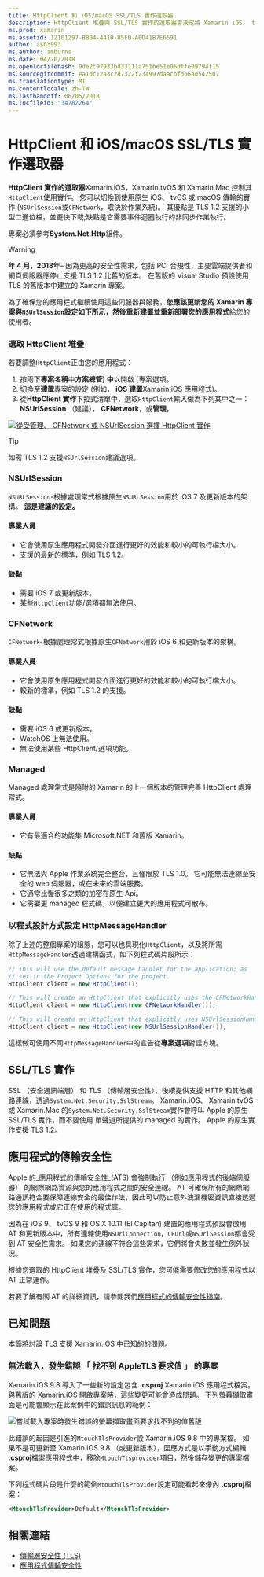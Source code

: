 ```yaml
---
title: HttpClient 和 iOS/macOS SSL/TLS 實作選取器
description: HttpClient 堆疊與 SSL/TLS 實作的選取器會決定將 Xamarin iOS、 tvOS 或 macOS 應用程式所使用的 HttpClient 和 SSL/TLS 實作。
ms.prod: xamarin
ms.assetid: 12101297-BB04-4410-85F0-A0D41B7E6591
author: asb3993
ms.author: amburns
ms.date: 04/20/2018
ms.openlocfilehash: 9de2c97933bd33111a751be51e06dffe09794f15
ms.sourcegitcommit: ea1dc12a3c2d7322f234997daacbfdb6ad542507
ms.translationtype: MT
ms.contentlocale: zh-TW
ms.lasthandoff: 06/05/2018
ms.locfileid: "34782264"
---
```

# <a name="httpclient-and-ssltls-implementation-selector-for-iosmacos"></a>HttpClient 和 iOS/macOS SSL/TLS 實作選取器

**HttpClient 實作的選取器**Xamarin.iOS，Xamarin.tvOS 和 Xamarin.Mac 控制其`HttpClient`使用實作。 您可以切換到使用原生 iOS、 tvOS 或 macOS 傳輸的實作 (`NSUrlSession`或`CFNetwork`，取決於作業系統)。 其優點是 TLS 1.2 支援的小型二進位檔，並更快下載;缺點是它需要事件迴圈執行的非同步作業執行。

專案必須參考**System.Net.Http**組件。

> [!WARNING]
> **年 4 月，2018年**– 因為更高的安全性需求，包括 PCI 合規性，主要雲端提供者和網頁伺服器應停止支援 TLS 1.2 比舊的版本。  在舊版的 Visual Studio 預設使用 TLS 的舊版本中建立的 Xamarin 專案。
>
> 為了確保您的應用程式繼續使用這些伺服器與服務，**您應該更新您的 Xamarin 專案與`NSUrlSession`設定如下所示，然後重新建置並重新部署您的應用程式**給您的使用者。

<a name="Selecting-a-HttpClient-Stack" />

### <a name="selecting-a-httpclient-stack"></a>選取 HttpClient 堆疊

若要調整`HttpClient`正由您的應用程式：

1. 按兩下**專案名稱**中**方案總管] 中**以開啟 [專案選項。
2. 切換至**建置**專案的設定 (例如， **iOS 建置**Xamarin.iOS 應用程式)。
3. 從**HttpClient 實作**下拉式清單中，選取`HttpClient`輸入做為下列其中之一： **NSUrlSession** （建議）， **CFNetwork**，或**管理**。

[![從受管理、 CFNetwork 或 NSUrlSession 選擇 HttpClient 實作](http-stack-images/http-xs-sml.png)](http-stack-images/http-xs.png#lightbox)

> [!TIP]
> 如需 TLS 1.2 支援`NSUrlSession`建議選項。

<a name="NSUrlSession" />

### <a name="nsurlsession"></a>NSUrlSession

`NSURLSession`-根據處理常式根據原生`NSURLSession`用於 iOS 7 及更新版本的架構。 
**這是建議的設定。**

#### <a name="pros"></a>專業人員

- 它會使用原生應用程式開發介面進行更好的效能和較小的可執行檔大小。
- 支援的最新的標準，例如 TLS 1.2。

#### <a name="cons"></a>缺點

- 需要 iOS 7 或更新版本。
- 某些`HttpClient`功能/選項都無法使用。

<a name="CFNetwork" />

### <a name="cfnetwork"></a>CFNetwork

`CFNetwork`-根據處理常式根據原生`CFNetwork`用於 iOS 6 和更新版本的架構。

#### <a name="pros"></a>專業人員

- 它會使用原生應用程式開發介面進行更好的效能和較小的可執行檔大小。
- 較新的標準，例如 TLS 1.2 的支援。

#### <a name="cons"></a>缺點

- 需要 iOS 6 或更新版本。
- WatchOS 上無法使用。
- 無法使用某些 HttpClient/選項功能。

<a name="Managed" />

### <a name="managed"></a>Managed

Managed 處理常式是隨附的 Xamarin 的上一個版本的管理完善 HttpClient 處理常式。

#### <a name="pros"></a>專業人員

- 它有最適合的功能集 Microsoft.NET 和舊版 Xamarin。

#### <a name="cons"></a>缺點

- 它無法與 Apple 作業系統完全整合，且僅限於 TLS 1.0。 它可能無法連線至安全的 web 伺服器，或在未來的雲端服務。
- 它通常比慢很多之類的加密在原生 Api。
- 它需要更 managed 程式碼，以便建立更大的應用程式可散布。

### <a name="programmatically-setting-the-httpmessagehandler"></a>以程式設計方式設定 HttpMessageHandler

除了上述的整個專案的組態，您可以也具現化`HttpClient`，以及將所需`HttpMessageHandler`透過建構函式，如下列程式碼片段所示：

```csharp
// This will use the default message handler for the application; as
// set in the Project Options for the project.
HttpClient client = new HttpClient();

// This will create an HttpClient that explicitly uses the CFNetworkHandler
HttpClient client = new HttpClient(new CFNetworkHandler());

// This will create an HttpClient that explicitly uses NSUrlSessionHandler
HttpClient client = new HttpClient(new NSUrlSessionHandler());
```

這樣做可使用不同`HttpMessageHandler`中的宣告從**專案選項**對話方塊。

<a name="New-SSL-TLS-implementation-build-option" />
<a name="Selecting-a-SSL-TLS-implementation" />
<a name="Apple-TLS" />

## <a name="ssltls-implementation"></a>SSL/TLS 實作

SSL （安全通訊端層） 和 TLS （傳輸層安全性），後續提供支援 HTTP 和其他網路連線，透過`System.Net.Security.SslStream`。 Xamarin.iOS、 Xamarin.tvOS 或 Xamarin.Mac 的`System.Net.Security.SslStream`實作會呼叫 Apple 的原生 SSL/TLS 實作，而不要使用 單聲道所提供的 managed 的實作。 Apple 的原生實作支援 TLS 1.2。

<a name="App-Transport-Security" />

## <a name="app-transport-security"></a>應用程式的傳輸安全性

Apple 的_應用程式的傳輸安全性_(ATS) 會強制執行 （例如應用程式的後端伺服器） 的網際網路資源與您的應用程式之間的安全連線。 AT 可確保所有的網際網路通訊符合要保障連線安全的最佳作法，因此可以防止意外洩漏機密資訊直接透過您的應用程式或它正在使用的程式庫。

因為在 iOS 9、 tvOS 9 和 OS X 10.11 (El Capitan) 建置的應用程式預設會啟用 AT 和更新版本中，所有連線使用`NSUrlConnection`，`CFUrl`或`NSUrlSession`都會受到 AT 安全性需求。 如果您的連線不符合這些需求，它們將會失敗並發生例外狀況。

根據您選取的 HttpClient 堆疊及 SSL/TLS 實作，您可能需要修改您的應用程式以 AT 正常運作。

若要了解有關 AT 的詳細資訊，請參閱我們[應用程式的傳輸安全性指南](~/ios/app-fundamentals/ats.md)。

## <a name="known-issues"></a>已知問題

本節將討論 TLS 支援 Xamarin.iOS 中已知的的問題。

### <a name="project-failed-to-load-with-error-requested-value-appletls-wasnt-found"></a>無法載入，發生錯誤 「 找不到 AppleTLS 要求值 」 的專案

Xamarin.iOS 9.8 導入了一些新的設定包含 **.csproj** Xamarin.iOS 應用程式檔案。 與舊版的 Xamarin.iOS 開啟專案時，這些變更可能會造成問題。 下列螢幕擷取畫面是可能會顯示在此案例中的錯誤訊息的範例：

![嘗試載入專案時發生錯誤的螢幕擷取畫面要求找不到的值舊版](http-stack-images/tlserror-xs.png)

此錯誤的起因是引進的`MtouchTlsProvider`設 Xamarin.iOS 9.8 中的專案檔。 如果不是可更新至 Xamarin.iOS 9.8 （或更新版本），因應方式是以手動方式編輯 **.csproj**檔案應用程式中，移除`MtouchTlsprovider`項目，然後儲存變更的專案檔案。

下列程式碼片段是什麼的範例`MtouchTlsProvider`設定可能看起來像內 **.csproj**檔案：

```xml
<MtouchTlsProvider>Default</MtouchTlsProvider>
```

## <a name="related-links"></a>相關連結

- [傳輸層安全性 (TLS)](~/cross-platform/app-fundamentals/transport-layer-security.md)
- [應用程式傳輸安全性](~/ios/app-fundamentals/ats.md)
